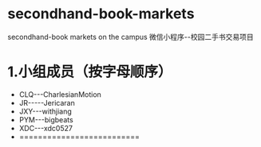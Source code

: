 # secondhand-book-markets
secondhand-book markets on the campus
微信小程序--校园二手书交易项目

1.小组成员（按字母顺序）
==========================
* CLQ---CharlesianMotion
* JR-----Jericaran
* JXY---withjiang
* PYM---bigbeats
* XDC---xdc0527
* ==========================
